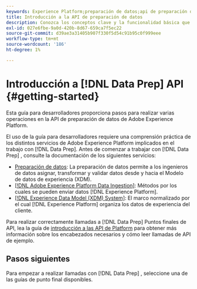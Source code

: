 ```yaml
---
keywords: Experience Platform;preparación de datos;api de preparación de datos;solución de problemas;API
title: Introducción a la API de preparación de datos
description: Conozca los conceptos clave y la funcionalidad básica que necesita conocer para utilizar los extremos de la API de preparación de datos para realizar operaciones CRUD básicas para usarlas con Mapper.
exl-id: 027e6fbe-9a0d-420b-8d67-659ca7f5ec22
source-git-commit: d39ae3a31405b907f330f5d54c91b95c0f999eee
workflow-type: tm+mt
source-wordcount: '186'
ht-degree: 1%

---
```


# Introducción a [!DNL Data Prep] API {#getting-started}

Esta guía para desarrolladores proporciona pasos para realizar varias operaciones en la API de preparación de datos de Adobe Experience Platform.

El uso de la guía para desarrolladores requiere una comprensión práctica de los distintos servicios de Adobe Experience Platform implicados en el trabajo con [!DNL Data Prep]. Antes de comenzar a trabajar con [!DNL Data Prep] , consulte la documentación de los siguientes servicios:

- [Preparación de datos](../home.md): La preparación de datos permite a los ingenieros de datos asignar, transformar y validar datos desde y hacia el Modelo de datos de experiencia (XDM).
- [[!DNL Adobe Experience Platform Data Ingestion]](../../ingestion/home.md): Métodos por los cuales se pueden enviar datos [!DNL Experience Platform].
- [[!DNL Experience Data Model (XDM) System]](../../xdm/home.md): El marco normalizado por el cual [!DNL Experience Platform] organiza los datos de experiencia del cliente.

Para realizar correctamente llamadas a [!DNL Data Prep] Puntos finales de API, lea la guía de [introducción a las API de Platform](../../landing/api-guide.md) para obtener más información sobre los encabezados necesarios y cómo leer llamadas de API de ejemplo.

## Pasos siguientes

Para empezar a realizar llamadas con [!DNL Data Prep] , seleccione una de las guías de punto final disponibles.
